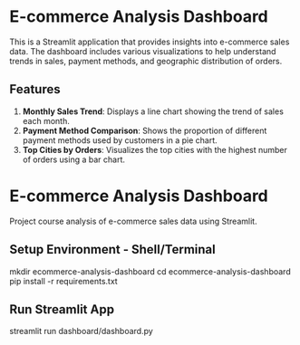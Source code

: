 # E-commerce Analysis Dashboard

This is a Streamlit application that provides insights into e-commerce sales data. The dashboard includes various visualizations to help understand trends in sales, payment methods, and geographic distribution of orders.

## Features

1. **Monthly Sales Trend**: Displays a line chart showing the trend of sales each month.
2. **Payment Method Comparison**: Shows the proportion of different payment methods used by customers in a pie chart.
3. **Top Cities by Orders**: Visualizes the top cities with the highest number of orders using a bar chart.


# E-commerce Analysis Dashboard
Project course analysis of e-commerce sales data using Streamlit.

## Setup Environment - Shell/Terminal
mkdir ecommerce-analysis-dashboard 
cd ecommerce-analysis-dashboard 
pip install -r requirements.txt

## Run Streamlit App
streamlit run dashboard/dashboard.py
